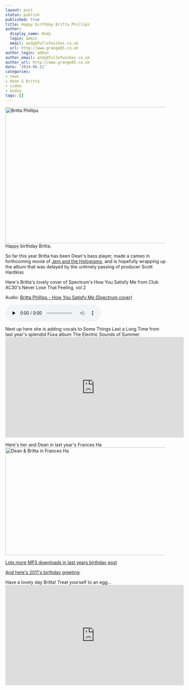 ```yaml
---
layout: post
status: publish
published: true
title: Happy birthday Britta Phillips
author:
  display_name: Andy
  login: admin
  email: andy@fullofwishes.co.uk
  url: http://www.grange85.co.uk
author_login: admin
author_email: andy@fullofwishes.co.uk
author_url: http://www.grange85.co.uk
date: '2014-06-11'
categories:
- news
- dean & britta
- video
- audio
tags: []
---
```

<p><a href="https://www.flickr.com/photos/bozzio/5896032582" title="Britta Phillips by Bozzio Lee, on Flickr"><img class="aligncenter" src="https://farm7.staticflickr.com/6031/5896032582_d1a11c5ac3_z.jpg" width="640" height="427" alt="Britta Phillips"></a><br />
Happy birthday Britta.</p>
<p>So far this year Britta has been Dean's bass player, made a cameo in forthcoming movie of <a href="http://www.imdb.com/title/tt3614530/combined">Jem and the Holograms</a>, and is hopefully wrapping up the album that was delayed by the untimely passing of producer Scott Hardkiss</p>
<p>Here's Britta's lovely cover of Spectrum's How You Satisfy Me from Club AC30's Never Lose That Feeling, vol 2</p>

<div class="well"><p class="audio">Audio: <a href="https://media.fullofwishes.co.uk/00-misc/audio/britta-phillips-how-you-satisfy-me.mp3">Britta Phillips - How You Satisfy Me (Spectrum cover)</a></p><audio controls="controls" preload="none" src="https://media.fullofwishes.co.uk/00-misc/audio/britta-phillips-how-you-satisfy-me.mp3"></audio></div>

<p>Next up here she is adding vocals to Some Things Last a Long Time from last year's splendid Füxa album The Electric Sounds of Summer.<br />
<iframe width="560" height="315" src="https://www.youtube.com/embed/UcEqp-SwoZo" frameborder="0" allowfullscreen></iframe>
<p>Here's her and Dean in last year's Frances Ha<br />
<img src="https://media.fullofwishes.co.uk/00-misc/pictures/frances-ha-screencap.jpg" width="640" height="338" alt="Dean & Britta in Frances Ha" class="aligncenter" /></p>
<p><a href="/2013/06/happy-birthday-britta-phillips/" title="Happy birthday Britta Phillips">Lots more MP3 downloads in last years birthday post</a></p>
<p><a href="/2012/06/audio-happy-birthday-britta-phillips/" title="Audio: Happy Birthday Britta Phillips">And here's 2011's birthday greeting</a>.</p>
<p>Have a lovely day Britta! Treat yourself to an egg...<br />
<iframe width="560" height="315" src="https://www.youtube.com/embed/J-G-rjXbx2Y" frameborder="0" allowfullscreen></iframe>
